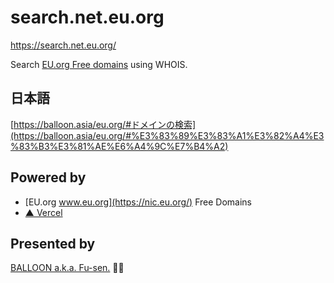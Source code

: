 # search.net.eu.org

<https://search.net.eu.org/>

Search [EU.org Free domains](https://nic.eu.org/) using WHOIS.

## 日本語

[https://balloon.asia/eu.org/#ドメインの検索](https://balloon.asia/eu.org/#%E3%83%89%E3%83%A1%E3%82%A4%E3%83%B3%E3%81%AE%E6%A4%9C%E7%B4%A2)

## Powered by

- [EU.org www.eu.org](https://nic.eu.org/) Free Domains
- [▲ Vercel](https://vercel.com/)

## Presented by 

[BALLOON a.k.a. Fu-sen.](https://balloon.im/) 🎈😍
